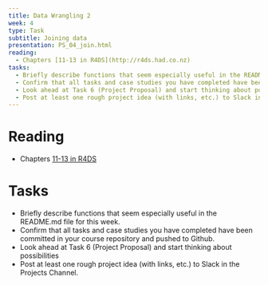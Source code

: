 ```yaml
---
title: Data Wrangling 2 
week: 4
type: Task
subtitle: Joining data
presentation: PS_04_join.html
reading:
  - Chapters [11-13 in R4DS](http://r4ds.had.co.nz)
tasks:
  - Briefly describe functions that seem especially useful in the README.md file for this week.
  - Confirm that all tasks and case studies you have completed have been committed in your course repository and pushed to Github. 
  - Look ahead at Task 6 (Project Proposal) and start thinking about possibilities
  - Post at least one rough project idea (with links, etc.) to Slack in the Projects Channel.
---
```


# Reading

- Chapters [11-13 in R4DS](http://r4ds.had.co.nz)


# Tasks

- Briefly describe functions that seem especially useful in the README.md file for this week.
- Confirm that all tasks and case studies you have completed have been committed in your course repository and pushed to Github.
- Look ahead at Task 6 (Project Proposal) and start thinking about possibilities
- Post at least one rough project idea (with links, etc.) to Slack in the Projects Channel.
